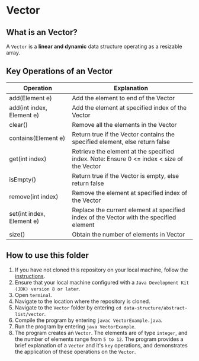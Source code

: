 # Vector

## What is an Vector?
A `Vector` is a **linear and dynamic** data structure operating as a resizable array.

## Key Operations of an Vector
Operation                | Explanation
-------------------------| --------------------------------------------------------------------------------------------------------------
add(Element e)           | Add the element to end of the Vector
add(int index, Element e)| Add the element at specified index of the Vector
clear()                  | Remove all the elements in the Vector
contains(Element e)      | Return true if the Vector contains the specified element, else return false
get(int index)           | Retrieve the element at the specified index. Note: Ensure 0 <= index < size of the Vector
isEmpty()                | Return true if the Vector is empty, else return false
remove(int index)        | Remove the element at specified index of the Vector
set(int index, Element e)| Replace the current element at specified index of the Vector with the specified element
size()                   | Obtain the number of elements in Vector

## How to use this folder
1. If you have not cloned this repository on your local machine, follow the [instructions](https://github.com/shumarb/learning#how-to-use-this-repository).
2. Ensure that your local machine configured with a `Java Development Kit (JDK) version 8 or later`.
3. Open `terminal`.
4. Navigate to the location where the repository is cloned.
5. Navigate to the `Vector` folder by entering `cd data-structure/abstract-list/vector`.
6. Compile the program by entering `javac VectorExample.java`.
7. Run the program by entering `java VectorExample`.
8. The program creates an `Vector`. The elements are of type `integer`, and the number of elements range from `5 to 12`. The program provides a brief explanation of a `Vector` and it's `key` operations, and demonstrates the application of these operations on the `Vector`.
